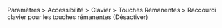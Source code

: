Paramètres > Accessibilité > Clavier > Touches Rémanentes > Raccourci clavier pour les touches rémanentes (Désactiver)
